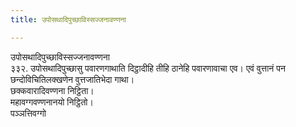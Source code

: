 ```yaml
---
title: उपोसथादिपुच्छाविस्सज्जनावण्णना

---
```

उपोसथादिपुच्छाविस्सज्जनावण्णना  
३३२. उपोसथादिपुच्छासु पवारणगाथाति दिट्ठादीहि तीहि ठानेहि पवारणावाचा एव। एवं वुत्तानं पन छन्दोविचितिलक्खणेन वुत्तजातिभेदा गाथा।  
छक्कवारादिवण्णना निट्ठिता।  
महावग्गवण्णनानयो निट्ठितो।  
पञ्ञत्तिवग्गो  